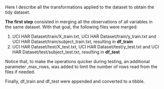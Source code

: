 Here I describe all the transformations applied to the dataset to obtain
the tidy dataset.


**The first step** consisted in merging all the observations of all variables
in the same dataset. With that goal, the following files were merged:
1. UCI HAR Dataset/train/X_train.txt, UCI HAR Dataset/train/y_train.txt and
UCI HAR Dataset/train/subject_train.txt, resulting in **df_train**
2. UCI HAR Dataset/test/X_test.txt, UCI HAR Dataset/test/y_test.txt and
UCI HAR Dataset/test/subject_test.txt, resulting in **df_test**

Notice that, to make the operations quicker during testing, an additional parameter
,max_rows, was added to limit the number of rows read from the files if needed.

Finally, df_train and df_test were appended and converted to a tibble.
